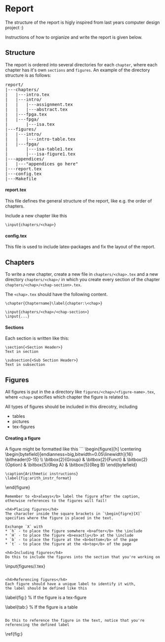 Report
======
The structure of the report is higly inspired from last years computer design project :)

Instructions of how to orgianize and write the report is given below.

Structure
---------
The report is ordered into several directories for each `chapter`, where each chapter has
it's own `sections` and `figures`.
An example of the directory structure is as follows:

<pre>
report/
|---chapters/
|   |---intro.tex
|   |---intro/
|   |   |---assignment.tex
|   |   |---abstract.tex
|   |---fpga.tex
|   |---fpga/
|       |---isa.tex
|---figures/
|   |---intro/
|   |   |---intro-table.tex
|   |---fpga/
|       |---isa-table1.tex
|       |---isa-figure1.tex
|---appendices/
|   |---"appendices go here"
|---report.tex
|---config.tex
|---Makefile
</pre>

<h4>report.tex</h4>
This file defines the general structure of the report, like e.g. the order of chapters.

Include a new chapter like this
```
\input{chapters/<chap>}
```

<h4>config.tex</h4>
This file is used to include latex-packages and fix the layout of the report.

Chapters
--------
To write a new chapter, create a new file in `chapters/<chap>.tex` 
and a new directory `chapters/<chap>/` in which you create every section of the chapter
`chapters/<chap>/<chap-section>.tex`.

The `<chap>.tex` should have the following content.

```
\chapter{Chaptername}\label{chapter:\<chap>}

\input{chapters/<chap>/<chap-section>}
\input{...}
```
<h4>Sections</h4>
Each section is written like this:

```
\section{<Section Header>}
Text in section

\subsection{<Sub Section Header>}
Text in subsection
```

Figures
-------
All figures is put in the a directory like `figures/<chap>/<figure-name>.tex`, where `<chap>` 
specifies which chapter the figure is related to.

All types of figures should be included in this direcotry, including
* tables
* pictures
* tex-figures

<h4>Creating a figure</h4>
A figure might be formatted like this
```
\begin{figure}[h]
    \centering
    \begin{bytefield}[endianness=big,bitwidth=0.05\linewidth]{16}
        \bitheader{0-15} \\
        \bitbox{2}{Group} &
        \bitbox{2}{Funct} &
        \bitbox{2}{Option} &
        \bitbox{5}{Reg A} &
        \bitbox{5}{Reg B} 
    \end{bytefield}

    \caption{Arithmetic instructions}
    \label{fig:arith_instr_format}
\end{figure}
```
Remember to <b>always</b> label the figure after the caption, 
otherwise references to the figures will fail!

<h4>Placing figures</h4>
The character inside the square brackets in `\begin{figre}[X]`
specifies where the figure is placed in the text.

Exchange `X` with
* `h` - to place the figure somwhere <b>after</b> the \include
* `H` - to place the figure <b>exactly</b> at the \include
* `b` - to place the figure at the <b>bottom</b> of the page
* `t` - to place the figure at the <b>top</b> of the page

<h4>Including figures</h4>
Do this to include the figures into the section that you're working on

```
\input{figures/<chap>/<figure-name>.tex}
```

<h4>Referencing figures</h4>
Each figure should have a unique label to identify it with,
the label should be defined like this
```
\label{fig:<figure-lbl1>}     % If the figure is a tex-figure

\label{tab:<table-lbl1>}      % If the figure is a table
```

Do this to reference the figure in the text, notice that you're
referencing the defined label
```
\ref{fig:<figure-lbl1>}
```
